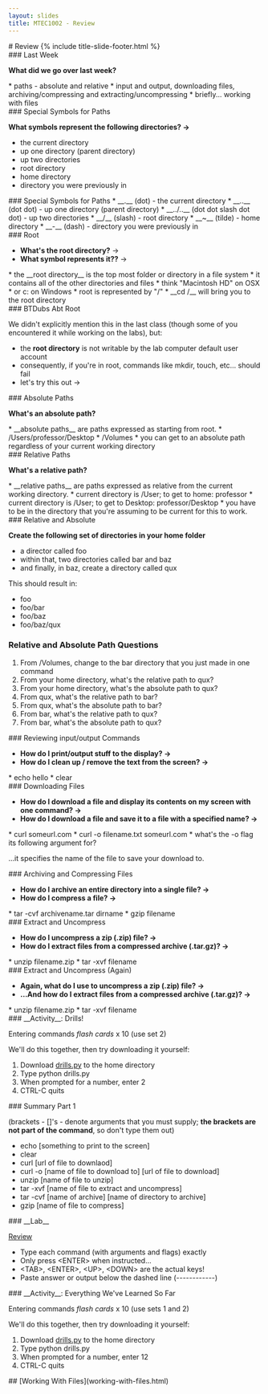 ```yaml
---
layout: slides
title: MTEC1002 - Review
---
```


<section markdown="block" class="title-slide">
# Review
{% include title-slide-footer.html %}
</section>

<section markdown="block">
### Last Week

__What did we go over last week?__

<div class="incremental" markdown="block">
* paths - absolute and relative
* input and output, downloading files, archiving/compressing and extracting/uncompressing
* briefly... working with files
</div>
</section>

<section markdown="block">
### Special Symbols for Paths

__What symbols represent the following directories? &rarr;__

* the current directory
* up one directory (parent directory)
* up two directories
* root directory
* home directory
* directory you were previously in

</section>

<section markdown="block">
### Special Symbols for Paths
* __.__ (dot) - the current directory
* __..__  (dot dot) - up one directory (parent directory)
* __../..__  (dot dot slash dot dot)  - up two directories
* __/__  (slash) - root directory
* __~__  (tilde) - home directory
* __-__ (dash) - directory you were previously in
</section>


<section markdown="block">
### Root

* __What's the root directory?__ &rarr;
* __What symbol represents it??__ &rarr;

<div class="incremental" markdown="block">
* the __root directory__ is the top most folder or directory in a file system
	* it contains all of the other directories and files
	* think "Macintosh HD" on OSX
	* or c: on Windows
* root is represented by "/"
	* __cd /__ will bring you to the root directory
</div>
</section>

<section markdown="block">
### BTDubs Abt Root

We didn't explicitly mention this in the last class (though some of you encountered it while working on the labs), but:

* the __root directory__ is not writable by the lab computer default user account
* consequently, if you're in root, commands like mkdir, touch, etc... should fail
* let's try this out &rarr;
</section>

<section markdown="block">
### Absolute Paths

__What's an absolute path?__ 

<div class="incremental" markdown="block">
* __absolute paths__ are paths expressed as starting from root.
	* /Users/professor/Desktop
	* /Volumes
* you can get to an absolute path regardless of your current working directory
</div>
</section>

<section markdown="block">
### Relative Paths

__What's a relative path?__ 

<div class="incremental" markdown="block">
* __relative paths__ are paths expressed as relative from the current working directory.
	* current directory is /User; to get to home: professor
	* current directory is /User; to get to Desktop: professor/Desktop
* you have to be in the directory that you're assuming to be current for this to work.
</div>
</section>

<section markdown="block">
### Relative and Absolute

__Create the following set of directories in your home folder__

* a director called foo
* within that, two directories called bar and baz
* and finally, in baz, create a directory called qux

This should result in:

* foo
* foo/bar
* foo/baz
* foo/baz/qux
</section>

<section markdown="block">

### Relative and Absolute Path Questions

1. From /Volumes, change to the bar directory that you just made in one command
2. From your home directory, what's the relative path to qux?
3. From your home directory, what's the absolute path to qux?
4. From qux, what's the relative path to bar?
5. From qux, what's the absolute path to bar?
6. From bar, what's the relative path to qux?
7. From bar, what's the absolute path to qux?
</section>

<section markdown="block">
### Reviewing input/output Commands

* __How do I print/output stuff to the display? &rarr;__
* __How do I clean up / remove the text from the screen? &rarr;__

<div class="incremental" markdown="block">
* echo hello
* clear
</div>
</section>

<section markdown="block">
### Downloading Files

* __How do I download a file and display its contents on my screen with one command? &rarr;__
* __How do I download a file and save it to a file with a specified name? &rarr;__

<div class="incremental" markdown="block">
* curl someurl.com
* curl -o filename.txt someurl.com
* what's the -o flag its following argument for?

...it specifies the name of the file to save your download to.
</div>
</section>

<section markdown="block">
### Archiving and Compressing Files

* __How do I archive an entire directory into a single file? &rarr;__
* __How do I compress a file? &rarr;__

<div class="incremental" markdown="block">
* tar -cvf archivename.tar dirname
* gzip filename
</div>
</section>

<section markdown="block">
### Extract and Uncompress

* __How do I uncompress a zip (.zip) file? &rarr;__
* __How do I extract files from a compressed archive (.tar.gz)? &rarr;__

<div class="incremental" markdown="block">
* unzip filename.zip
* tar -xvf filename
</div>
</section>

<section markdown="block">
### Extract and Uncompress (Again)

* __Again, what do I use to uncompress a zip (.zip) file? &rarr;__
* __...And how do I extract files from a compressed archive (.tar.gz)? &rarr;__

<div class="incremental" markdown="block">
* unzip filename.zip
* tar -xvf filename
</div>
</section>

<section markdown="block">
### __Activity__: Drills!

Entering commands _flash cards_ x 10 (use set 2)

We'll do this together, then try downloading it yourself:

1. Download [drills.py](drills.py) to the home directory
2. Type python drills.py
3. When prompted for a number, enter 2
4. CTRL-C quits
</section>

<section markdown="block">
### Summary Part 1

(brackets - []'s  - denote arguments that you must supply; __the brackets are not part of the command__, so don't type them out)

* echo [something to print to the screen]
* clear
* curl [url of file to downlaod]
* curl -o [name of file to download to] [url of file to download]	
* unzip [name of file to unzip]
* tar -xvf [name of file to extract and uncompress]
* tar -cvf [name of archive] [name of directory to archive]
* gzip [name of file to compress]
</section>

<section markdown="block">
### __Lab__

[Review](review.txt)

* Type each command (with arguments and flags) exactly
* Only press &lt;ENTER&gt; when instructed...
* &lt;TAB&gt;, &lt;ENTER&gt;, &lt;UP&gt;, &lt;DOWN&gt; are the actual keys!
* Paste answer or output below the dashed line (------------)

</section>

<section markdown="block">
### __Activity__: Everything We've Learned So Far

Entering commands _flash cards_ x 10 (use sets 1 and 2)

We'll do this together, then try downloading it yourself:

1. Download [drills.py](drills.py) to the home directory
2. Type python drills.py
3. When prompted for a number, enter 12
4. CTRL-C quits
</section>

<section markdown="block">
## [Working With Files](working-with-files.html)
</section>

